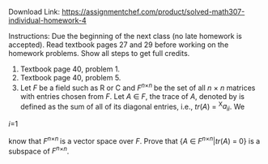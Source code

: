 Download Link: https://assignmentchef.com/product/solved-math307-individual-homework-4
<br>



Instructions: Due the beginning of the next class (no late homework is accepted). Read textbook pages 27 and 29 before working on the homework problems. Show all steps to get full credits.

<ol>

 <li>Textbook page 40, problem 1.</li>

 <li>Textbook page 40, problem 5.</li>

 <li>Let <em>F </em>be a field such as R or C and <em>F<sup>n</sup></em><sup>×<em>n </em></sup>be the set of all <em>n </em>× <em>n </em>matrices with entries chosen from <em>F</em>. Let <em>A </em>∈ <em>F</em>, the trace of <em>A</em>, denoted by is defined as the sum of all of its diagonal entries, i.e., <em>tr</em>(<em>A</em>) = <sup>X</sup><em>a<sub>ii</sub></em>. We</li>

</ol>

<em>i</em>=1

know that <em>F<sup>n</sup></em><sup>×<em>n </em></sup>is a vector space over <em>F</em>. Prove that {<em>A </em>∈ <em>F<sup>n</sup></em><sup>×<em>n</em></sup>|<em>tr</em>(<em>A</em>) = 0} is a subspace of <em>F<sup>n</sup></em><sup>×<em>n</em></sup>.